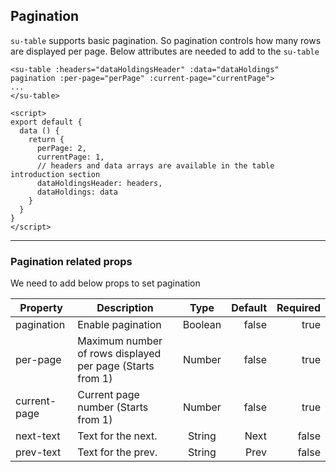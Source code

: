 ## Pagination


`su-table` supports basic pagination. So pagination controls how many rows are displayed per page. Below attributes are needed to add to the `su-table`

```vue
<su-table :headers="dataHoldingsHeader" :data="dataHoldings" pagination :per-page="perPage" :current-page="currentPage">
...
</su-table>

<script>
export default {
  data () {
    return {
      perPage: 2,
      currentPage: 1,
      // headers and data arrays are available in the table introduction section
      dataHoldingsHeader: headers,
      dataHoldings: data
    }
  }
}
</script>
```

<div>
  <su-table :headers="dataHoldingsHeader" :data="dataHoldings" pagination :per-page="perPage" :current-page="currentPage">
    <template slot-scope="props">
      <td>
        {{ props.row.tradingsymbol }}
      </td>
      <td>
        {{ props.row.collateral_value }}
      </td>
      <td>
        {{ props.row.pledge_qty }}
      </td>
      <td>
        {{ props.row.loan_value }}
      </td>
    </template>
  </su-table>
</div>

<script>
import DataTable from "../.vuepress/components/SimpleUI/components/DataTable"

export default {
  components: {
    "su-table": DataTable
  },
  data () {
    return {
      perPage: 2,
      currentPage: 1,
      dataHoldingsHeader: [{
        class: [],
        label: "Symbol",
        field: "tradingsymbol",
        sort: false,
        tableBorder: false
      }, {
        class: [],
        label: "Max available (₹)",
        field: "collateral_value",
        tableBorder: false
      }, {
        class: [],
        label: "Pledge Qty",
        field: "pledge_qty"
      }, {
        class: [],
        label: "Amount required (₹)",
        field: "loan_value"
      }],
      dataHoldings: [{
            "tradingsymbol": "QUICKHEAL",
            "loan_value": 253.25,
            "quantity": 1.0,
            "pledge_qty": 1.0,
            "collateral_value": 127.0
          }, {
            "tradingsymbol": "UPL",
            "loan_value": 734.85,
            "quantity": 1.0,
            "pledge_qty": 1.0,
            "collateral_value": 367.0
          }, {
            "tradingsymbol": "L&TFH",
            "loan_value": 330.9,
            "quantity": 2.0,
            "pledge_qty": 2.0,
            "collateral_value": 165.0
          }, {
            "tradingsymbol": "AXISBANK",
            "loan_value": 7011.4,
            "quantity": 11.0,
            "pledge_qty": 11.0,
            "collateral_value": 3506.0
          }, {
            "tradingsymbol": "WONDERLA",
            "loan_value": 309.15,
            "quantity": 1.0,
            "pledge_qty": 1.0,
            "collateral_value": 155.0
          }, {
            "tradingsymbol": "IDFCBANK",
            "loan_value": 44.9,
            "quantity": 1.0,
            "pledge_qty": 1.0,
            "collateral_value": 22.0
          }],
    }
  },

}
</script>

<hr/>

### Pagination related props

We need to add below props to set pagination

|  Property  |  Description  |  Type  |  Default  |  Required  |
| ------------- | ------------- |:-----:| -----:| -----:|
|  pagination  | Enable pagination  |  Boolean  |  false  |  true  |
|  per-page  | Maximum number of rows displayed per page (Starts from 1)  |  Number  |  false  |  true  |
|  current-page  | Current page number (Starts from 1) |  Number  |  false  |  true  |
|  next-text  | Text for the next. |  String  |  Next  |  false  |
|  prev-text  | Text for the prev. |  String  |  Prev  |  false  |

